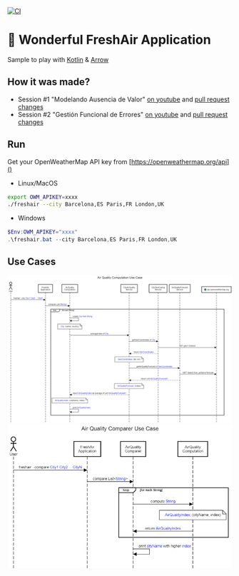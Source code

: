 [![CI](https://github.com/AdevintaSpain/wonderful-freshair-app/actions/workflows/gradle.yml/badge.svg)](https://github.com/AdevintaSpain/wonderful-freshair-app/actions/workflows/gradle.yml)

# 🦄 Wonderful FreshAir Application

Sample to play with [Kotlin](https://kotlinlang.org/) & [Arrow](https://arrow-kt.io/)

## How it was made?

* Session #1 "Modelando Ausencia de Valor" [on youtube](https://youtu.be/q52oo2KOQYo) and [pull request changes](https://github.com/AdevintaSpain/wonderful-freshair-app/pull/1)
* Session #2 "Gestión Funcional de Errores" [on youtube](https://youtu.be/8RD_G6aY7Nk) and [pull request changes](https://github.com/AdevintaSpain/wonderful-freshair-app/pull/2)

## Run

Get your OpenWeatherMap API key from [https://openweathermap.org/api]()

* Linux/MacOS
```bash
export OWM_APIKEY=xxxx
./freshair --city Barcelona,ES Paris,FR London,UK
```

* Windows
```powershell
$Env:OWM_APIKEY="xxxx"
.\freshair.bat --city Barcelona,ES Paris,FR London,UK
```

## Use Cases

![air-quality-computation-usecase](doc/air-quality-computation-usecase.png)
![air-quality-comparer-usecase](doc/air-quality-comparer-usecase.png)
